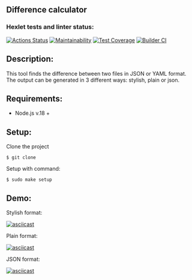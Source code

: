 ## Difference calculator

### Hexlet tests and linter status:
[![Actions Status](https://github.com/SonOfSteveJobs/frontend-project-46/workflows/hexlet-check/badge.svg)](https://github.com/SonOfSteveJobs/frontend-project-46/actions)
[![Maintainability](https://api.codeclimate.com/v1/badges/1e9681e02a15b8354d21/maintainability)](https://codeclimate.com/github/SonOfSteveJobs/frontend-project-46/maintainability)
[![Test Coverage](https://api.codeclimate.com/v1/badges/1e9681e02a15b8354d21/test_coverage)](https://codeclimate.com/github/SonOfSteveJobs/frontend-project-46/test_coverage)
[![Builder CI](https://github.com/SonOfSteveJobs/frontend-project-46/actions/workflows/projectCI.yml/badge.svg)](https://github.com/SonOfSteveJobs/frontend-project-46/actions/workflows/projectCI.yml)

## Description:
This tool finds the difference between two files in JSON or YAML format. The output can be generated in 3 different ways: stylish, plain or json.

## Requirements:

- Node.js v.18 +

## Setup:
Clone the project
```
$ git clone 
```
Setup with command:
```
$ sudo make setup
```
## Demo:

Stylish format:

[![asciicast](https://asciinema.org/a/ZtgaM3xphBChJYk6CEVR9Eo7o.svg)](https://asciinema.org/a/ZtgaM3xphBChJYk6CEVR9Eo7o)

Plain format:

[![asciicast](https://asciinema.org/a/TGqLjVxJlmnvd3xNuCJOjZkoX.svg)](https://asciinema.org/a/TGqLjVxJlmnvd3xNuCJOjZkoX)

JSON format:

[![asciicast](https://asciinema.org/a/xb8JCDytvwavosAM6BK7tHpmb.svg)](https://asciinema.org/a/xb8JCDytvwavosAM6BK7tHpmb)